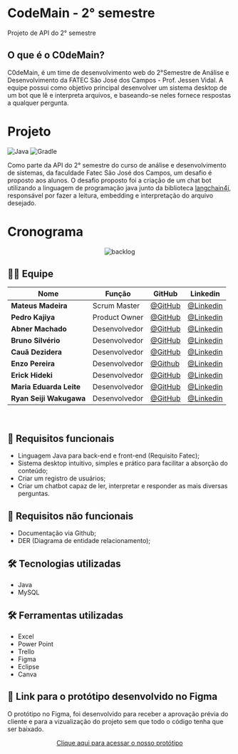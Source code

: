 # CodeMain - 2° semestre
Projeto de API do 2° semestre

## O que é o C0deMain?
C0deMain, é um time de desenvolvimento web do 2°Semestre de Análise e Desenvolvimento da FATEC São José dos Campos - Prof. Jessen Vidal. A equipe possui como objetivo principal desenvolver  um  sistema  desktop de um bot que lê e interpreta arquivos, e baseando-se neles fornece respostas a qualquer pergunta.

# Projeto
![Java](https://img.shields.io/badge/java-%23ED8B00.svg?style=for-the-badge&logo=openjdk&logoColor=white) ![Gradle](https://img.shields.io/badge/Gradle-02303A.svg?style=for-the-badge&logo=Gradle&logoColor=white)

Como parte da API do 2° semestre do curso de análise e desenvolvimento de sistemas, da faculdade Fatec São José dos Campos, um desafio é proposto aos alunos. O desafio proposto foi a criação de um chat bot utilizando a linguagem de programação java junto da biblioteca [langchain4j](https://github.com/langchain4j), responsável por fazer a leitura, embedding e interpretação do arquivo desejado.

# Cronograma
<div align="center"> 
  
![backlog](https://github.com/C0demain/API-2-semestre/assets/126246657/a6cbee11-4afa-4634-bce6-b2725c270e40)

</div>


## 👨‍💻 Equipe

<div align="center">
  
|Nome|Função|GitHub|Linkedin|
| -------- |-------- |-------- |-------- |
|**Mateus Madeira**|Scrum Master|[@GitHub](https://github.com/mafemad)|[@Linkedin](https://www.linkedin.com/in/mateus-ferreira-madeira)
|**Pedro Kajiya**|Product Owner|[@GitHub](https://github.com/kajiyap)|[@Linkedin](https://www.linkedin.com/in/pedro-santos-kajiya-65763b260/)
|**Abner Machado**|Desenvolvedor|[@GitHub](https://github.com/abner-machado)|[@Linkedin](https://www.linkedin.com/in/abner-douglas-a70a9b199/)
|**Bruno Silvério**|Desenvolvedor|[@GitHub](https://github.com/BrunoVieira30)|[@Linkedin](https://www.linkedin.com/in/bruno-vieira-b999a2224/)
|**Cauã Dezidera**|Desenvolvedor|[@GitHub](https://github.com/CauaDezidera)|[@Linkedin](https://www.linkedin.com/in/cauã-dezidera-375736275/) 
|**Enzo Pereira**|Desenvolvedor|[@Github](https://github.com/Enzopereira01) | [@Linkedin](https://www.linkedin.com/in/enzo-pereira-13331b272/)
|**Erick Hideki**|Desenvolvedor|[@GitHub](https://github.com/erickhoawata)|[@Linkedin](http://linkedin.com/in/érick-awata)
|**Maria Eduarda Leite**|Desenvolvedor|[@GitHub](https://github.com/Dudaleite08)|[@Linkedin]()
|**Ryan Seiji Wakugawa**|Desenvolvedor|[@GitHub](https://github.com/ryan-wakugawa)|[@Linkedin](https://www.linkedin.com/in/ryan-wakugawa-526bbb27a)
<br>  
  
</div>

## 🔧 Requisitos funcionais

  - Linguagem Java para back-end e front-end (Requisito Fatec);
  - Sistema desktop intuitivo, simples e prático para facilitar a absorção do conteúdo;
  - Criar um registro de usuários;
  - Criar um chatbot capaz de ler, interpretar e responder as mais diversas perguntas.

## 🔧 Requisitos não funcionais

 - Documentação via Github;
 - DER (Diagrama de entidade relacionamento);

## 🛠 Tecnologias utilizadas</h2>

  - Java
  - MySQL
  
## 🛠 Ferramentas utilizadas</h2>

  - Excel
  - Power Point
  - Trello
  - Figma
  - Eclipse
  - Canva

**<h2>🔗 Link para o protótipo desenvolvido no Figma </h2>**
O protótipo no Figma, foi desenvolvido para receber a aprovação prévia do cliente e para a vizualização do projeto sem que todo o código tenha que ser baixado.<br>

<div align="center">
<a href="https://www.figma.com/file/aBxTpblWbQ6fk5zt4pifdV/CodeMain-Prototype?type=design&node-id=0%3A1&mode=design&t=0RMEliUANyipNzDm-1">Clique aqui para acessar o nosso protótipo</a><br>
</div>
